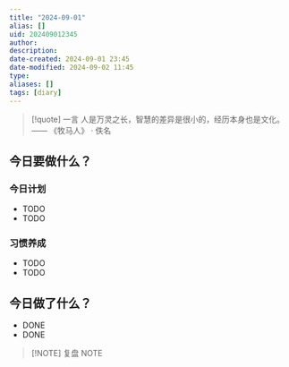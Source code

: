 ```yaml
---
title: "2024-09-01"
alias: []
uid: 202409012345
author: 
description: 
date-created: 2024-09-01 23:45
date-modified: 2024-09-02 11:45
type: 
aliases: []
tags: [diary]
---
```


> [!quote] 一言
 人是万灵之长，智慧的差异是很小的，经历本身也是文化。 —— 《牧马人》 · 佚名

## 今日要做什么？

### 今日计划

- TODO
- TODO

### 习惯养成

- TODO
- TODO

## 今日做了什么？

- DONE
- DONE

> [!NOTE] 复盘
> NOTE
